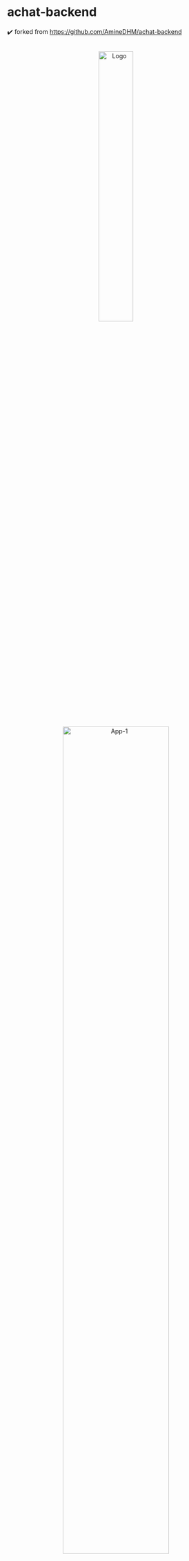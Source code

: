 # achat-backend
✔️  forked from https://github.com/AmineDHM/achat-backend


<br />
<div align="center">
  <a href="https://github.com/iifast2/floomi">
    <img src="https://i.imgur.com/DAxRbCi.png" alt="Logo" width="40%" height="40%">
  </a>
</div>

<div align="center">
  <a href="https://i.imgur.com/dfi9Xca.png">
    <img src="https://i.imgur.com/dfi9Xca.png" alt="App-1" width="70%" height="70%"></a>
</div>

<div align="center">
  <a href="https://i.imgur.com/IpsFITg.jpg">
    <img src="https://i.imgur.com/IpsFITg.jpg" alt="App-2" width="70%" height="70%"></a>
</div>



<div align="center">
  <a href="https://i.imgur.com/Plvvoef.jpg">
    <img src="https://i.imgur.com/Plvvoef.jpg" alt="App-3" width="70%" height="70%"></a>
</div>


<div align="center">
  <a href="https://i.imgur.com/EG8sKyo.jpg">
    <img src="https://i.imgur.com/EG8sKyo.jpg" alt="App-4" width="70%" height="70%"></a>
</div>


